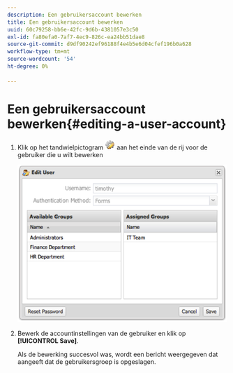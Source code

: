 ```yaml
---
description: Een gebruikersaccount bewerken
title: Een gebruikersaccount bewerken
uuid: 60c79258-bb6e-42fc-9d6b-4381057e3c50
exl-id: fa80efa0-7af7-4ec9-826c-ea24bb51dae8
source-git-commit: d9df90242ef96188f4e4b5e6d04cfef196b0a628
workflow-type: tm+mt
source-wordcount: '54'
ht-degree: 0%

---
```


# Een gebruikersaccount bewerken{#editing-a-user-account}

1. Klik op het tandwielpictogram ![](assets/edit_icon.png) aan het einde van de rij voor de gebruiker die u wilt bewerken

   ![](assets/edit_user_account.png)

1. Bewerk de accountinstellingen van de gebruiker en klik op **[!UICONTROL Save]**.

   Als de bewerking succesvol was, wordt een bericht weergegeven dat aangeeft dat de gebruikersgroep is opgeslagen.
